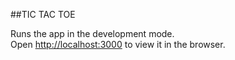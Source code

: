 ##TIC TAC TOE

Runs the app in the development mode.<br />
Open [http://localhost:3000](http://localhost:3000) to view it in the browser.
